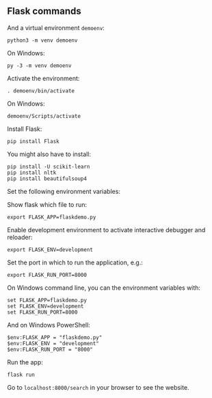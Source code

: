 ## Flask commands

And a virtual environment `demoenv`:

```
python3 -m venv demoenv
```

On Windows:

```
py -3 -m venv demoenv
```

Activate the environment:

```
. demoenv/bin/activate
```

On Windows:

```
demoenv/Scripts/activate
```

Install Flask:

```
pip install Flask
```

You might also have to install:
```
pip install -U scikit-learn
pip install nltk
pip install beautifulsoup4
```

Set the following environment variables:

Show flask which file to run:

```
export FLASK_APP=flaskdemo.py
```

Enable development environment to activate interactive debugger and reloader:

```
export FLASK_ENV=development
```

Set the port in which to run the application, e.g.:

```
export FLASK_RUN_PORT=8000
```

On Windows command line, you can the environment variables with:

```
set FLASK_APP=flaskdemo.py
set FLASK_ENV=development
set FLASK_RUN_PORT=8000
```

And on Windows PowerShell:

```
$env:FLASK_APP = "flaskdemo.py"
$env:FLASK_ENV = "development"
$env:FLASK_RUN_PORT = "8000"
```

Run the app:

```
flask run
```

Go to `localhost:8000/search` in your browser to see the website.

